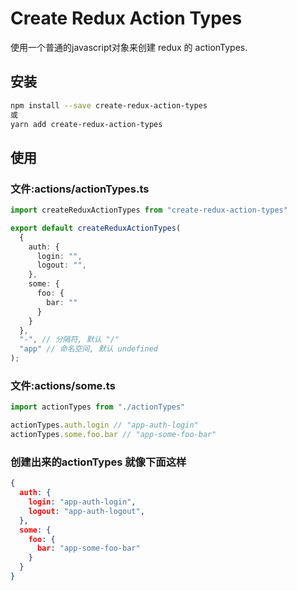 # Create Redux Action Types

使用一个普通的javascript对象来创建 redux 的 actionTypes.


## 安装

```bash
npm install --save create-redux-action-types
或
yarn add create-redux-action-types
```

## 使用

### 文件:actions/actionTypes.ts
```ts
import createReduxActionTypes from "create-redux-action-types"

export default createReduxActionTypes(
  {
    auth: {
      login: "",
      logout: "",
    },
    some: {
      foo: {
        bar: ""
      }
    }
  },
  "-", // 分隔符, 默认 "/"
  "app" // 命名空间, 默认 undefined
);


```

### 文件:actions/some.ts
```ts
import actionTypes from "./actionTypes"

actionTypes.auth.login // "app-auth-login"
actionTypes.some.foo.bar // "app-some-foo-bar"
```

### 创建出来的actionTypes 就像下面这样
```json
{
  auth: {
    login: "app-auth-login",
    logout: "app-auth-logout",
  },
  some: {
    foo: {
      bar: "app-some-foo-bar"
    }
  }
}
```